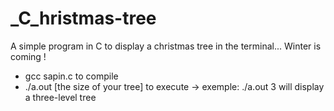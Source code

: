 # _C_hristmas-tree
A simple program in C to display a christmas tree in the terminal... Winter is coming !
- gcc sapin.c to compile
- ./a.out [the size of your tree] to execute  -> exemple: ./a.out 3 will display a three-level tree
